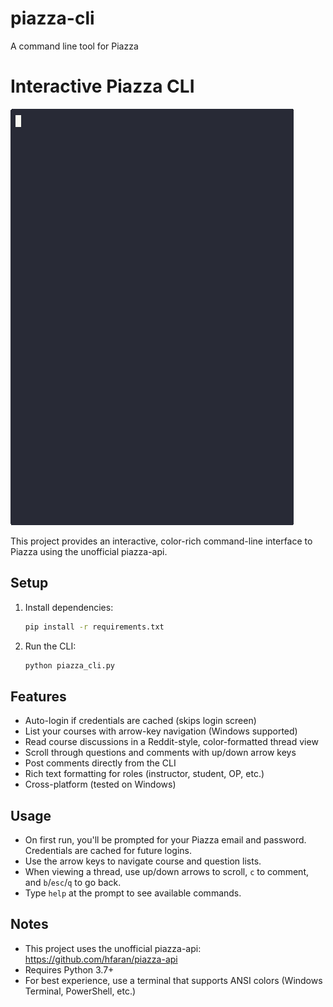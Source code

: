 # piazza-cli
A command line tool for Piazza

# Interactive Piazza CLI

![Demo](assets/output.gif)

This project provides an interactive, color-rich command-line interface to Piazza using the unofficial piazza-api.

## Setup

1. Install dependencies:
   ```sh
   pip install -r requirements.txt
   ```

2. Run the CLI:
   ```sh
   python piazza_cli.py
   ```

## Features
- Auto-login if credentials are cached (skips login screen)
- List your courses with arrow-key navigation (Windows supported)
- Read course discussions in a Reddit-style, color-formatted thread view
- Scroll through questions and comments with up/down arrow keys
- Post comments directly from the CLI
- Rich text formatting for roles (instructor, student, OP, etc.)
- Cross-platform (tested on Windows)

## Usage
- On first run, you'll be prompted for your Piazza email and password. Credentials are cached for future logins.
- Use the arrow keys to navigate course and question lists.
- When viewing a thread, use up/down arrows to scroll, `c` to comment, and `b`/`esc`/`q` to go back.
- Type `help` at the prompt to see available commands.

## Notes
- This project uses the unofficial piazza-api: https://github.com/hfaran/piazza-api
- Requires Python 3.7+
- For best experience, use a terminal that supports ANSI colors (Windows Terminal, PowerShell, etc.)

